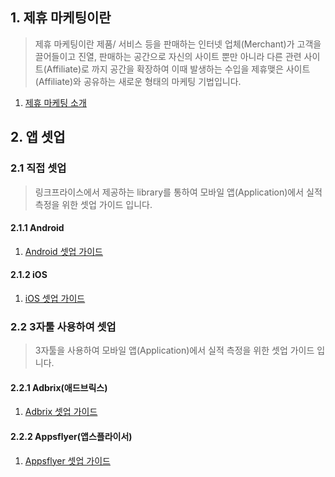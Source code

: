 ## 1. 제휴 마케팅이란

> 제휴 마케팅이란 제품/ 서비스 등을 판매하는 인터넷 업체(Merchant)가 고객을 끌어들이고 진열, 판매하는 공간으로 자신의 사이트 뿐만 아니라 다른 관련 사이트(Affiliate)로 까지 공간을 확장하여 
> 이때 발생하는 수입을 제휴맺은 사이트(Affiliate)와 공유하는 새로운 형태의 마케팅 기법입니다. 

1. [제휴 마케팅 소개](https://helpdesk.linkprice.com/pages/merchant-faq-introduce)

## 2. 앱 셋업

### 2.1 직접 셋업

> 링크프라이스에서 제공하는 library를 통하여 모바일 앱(Application)에서 실적 측정을 위한 셋업 가이드 입니다.

#### 2.1.1 Android

1. [Android 셋업 가이드](https://github.com/linkprice/MerchantSetup/tree/master/App/Lpmat_Android)


#### 2.1.2 iOS

1. [iOS 셋업 가이드](https://github.com/linkprice/MerchantSetup/tree/master/App/Lpmat_iOS)

### 2.2 3자툴 사용하여 셋업

> 3자툴을 사용하여 모바일 앱(Application)에서 실적 측정을 위한 셋업 가이드 입니다.

#### 2.2.1 Adbrix(애드브릭스)

1. [Adbrix 셋업 가이드](https://github.com/linkprice/MerchantSetup/tree/master/App/Adbix)

#### 2.2.2 Appsflyer(앱스플라이서)

1. [Appsflyer 셋업 가이드](https://github.com/linkprice/MerchantSetup/tree/master/App/Appsflyer)

    



